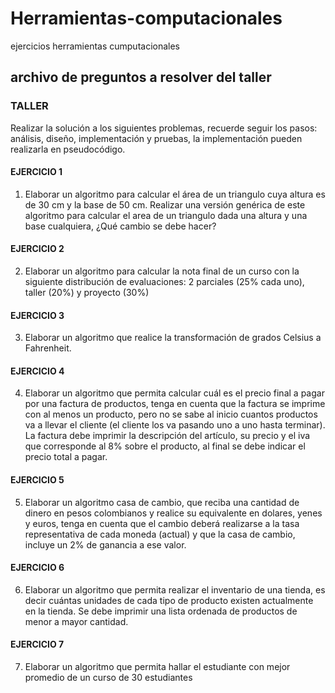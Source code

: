 # Herramientas-computacionales
ejercicios herramientas cumputacionales

## archivo de preguntos a resolver del taller 


### TALLER
Realizar la solución a los siguientes problemas, recuerde seguir los pasos: análisis, diseño,
implementación y pruebas, la implementación pueden realizarla en pseudocódigo.

#### EJERCICIO 1

1. Elaborar un algoritmo para calcular el área de un triangulo cuya altura es de 30 cm y la base de 50
cm. Realizar una versión genérica de este algoritmo para calcular el area de un triangulo dada una
altura y una base cualquiera, ¿Qué cambio se debe hacer?

#### EJERCICIO 2

2. Elaborar un algoritmo para calcular la nota final de un curso con la siguiente distribución de
evaluaciones: 2 parciales (25% cada uno), taller (20%) y proyecto (30%)

#### EJERCICIO 3

3. Elaborar un algoritmo que realice la transformación de grados Celsius a Fahrenheit.

#### EJERCICIO 4

4. Elaborar un algoritmo que permita calcular cuál es el precio final a pagar por una factura de
productos, tenga en cuenta que la factura se imprime con al menos un producto, pero no se sabe al
inicio cuantos productos va a llevar el cliente (el cliente los va pasando uno a uno hasta terminar). La
factura debe imprimir la descripción del artículo, su precio y el iva que corresponde al 8% sobre el
producto, al final se debe indicar el precio total a pagar.

#### EJERCICIO 5

5. Elaborar un algoritmo casa de cambio, que reciba una cantidad de dinero en pesos colombianos y
realice su equivalente en dolares, yenes y euros, tenga en cuenta que el cambio deberá realizarse a la
tasa representativa de cada moneda (actual) y que la casa de cambio, incluye un 2% de ganancia a ese
valor.

#### EJERCICIO 6

6. Elaborar un algoritmo que permita realizar el inventario de una tienda, es decir cuántas unidades de
cada tipo de producto existen actualmente en la tienda. Se debe imprimir una lista ordenada de
productos de menor a mayor cantidad.

#### EJERCICIO 7

7. Elaborar un algoritmo que permita hallar el estudiante con mejor promedio de un curso de 30
estudiantes
